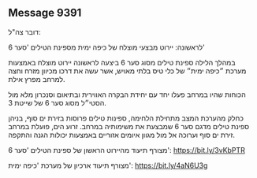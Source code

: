 ## Message 9391

דובר צה"ל:

לראשונה: יירוט מבצעי מוצלח של כיפה ימית מספינת הטילים 'סער 6'

במהלך הלילה ספינת טילים מסוג סער 6 ביצעה לראשונה יירוט מוצלח באמצעות מערכת ״כיפה ימית״ של כלי טיס בלתי מאויש, אשר עשה את דרכו מכיוון מזרח וחצה למרחב מפרץ אילת.

הכוחות שהיו במרחב פעלו יחד עם יחידת הבקרה האווירית ובתיאום וסנכרון מלא מול הסטי״ל מסוג סער 6 של שייטת 3.

כחלק מהערכת המצב מתחילת הלחימה, ספינות טילים פרוסות בזירת ים סוף, בניהן ספינת טילים מדגם סער 6 שמבצעת את משימותיה במרחב. 
זרוע הים, פועלת במרחב זירת ים סוף וערוכה אל מול מגוון איומים אזוריים באמצעות יכולות הגנה והתקפה.

מצורף תיעוד מהיירוט הראשון של ספינת הטילים 'סער 6':  https://bit.ly/3vKbPTR

מצורף תיעוד ארכיון של מערכת 'כיפה ימית': https://bit.ly/4aN6U3g

